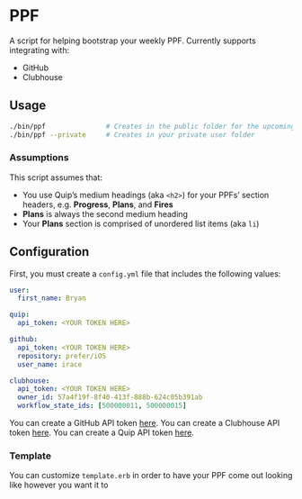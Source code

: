 # PPF

A script for helping bootstrap your weekly PPF. Currently supports integrating with:

* GitHub
* Clubhouse

## Usage

```bash
./bin/ppf               # Creates in the public folder for the upcoming week
./bin/ppf --private     # Creates in your private user folder
```

### Assumptions

This script assumes that:

* You use Quip’s medium headings (aka `<h2>`) for your PPFs’ section headers, e.g. **Progress**, **Plans**, and **Fires**
* **Plans** is always the second medium heading
* Your **Plans** section is comprised of unordered list items (aka `li`)

## Configuration

First, you must create a `config.yml` file that includes the following values:

```yaml
user:
  first_name: Bryan

quip:
  api_token: <YOUR TOKEN HERE>

github:
  api_token: <YOUR TOKEN HERE>
  repository: prefer/iOS
  user_name: irace

clubhouse:
  api_token: <YOUR TOKEN HERE>
  owner_id: 57a4f19f-8f40-413f-888b-624c05b391ab
  workflow_state_ids: [500000011, 500000015]
```

You can create a GitHub API token [here](https://github.com/settings/tokens).
You can create a Clubhouse API token [here](https://app.clubhouse.io/prefer/settings/account/api-tokens).
You can create a Quip API token [here](https://interface.quip.com/api/personal-token).

### Template

You can customize `template.erb` in order to have your PPF come out looking like however you want it to
